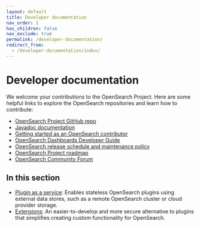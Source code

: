 ```yaml
---
layout: default
title: Developer documentation
nav_order: 1
has_children: false
nav_exclude: true
permalink: /developer-documentation/
redirect_from:
  - /developer-documentation/index/
---
```


# Developer documentation

We welcome your contributions to the OpenSearch Project. Here are some helpful links to explore the OpenSearch repositories and learn how to contribute:

- [OpenSearch Project GitHub repo](https://github.com/opensearch-project/)
- [Javadoc documentation](https://opensearch.org/javadocs/)
- [Getting started as an OpenSearch contributor](https://github.com/opensearch-project/.github/blob/main/ONBOARDING.md)
- [OpenSearch Dashboards Developer Guide](https://github.com/opensearch-project/OpenSearch-Dashboards/blob/main/DEVELOPER_GUIDE.md)
- [OpenSearch release schedule and maintenance policy](https://opensearch.org/releases.html)
- [OpenSearch Project roadmap](https://github.com/orgs/opensearch-project/projects/1)
- [OpenSearch Community Forum](https://forum.opensearch.org/)

## In this section

- [Plugin as a service]({{site.url}}{{site.baseurl}}/developer-documentation/plugin-as-a-service/): Enables stateless OpenSearch plugins using external data stores, such as a remote OpenSearch cluster or cloud provider storage.
- [Extensions]({{site.url}}{{site.baseurl}}/developer-documentation/extensions/): An easier-to-develop and more secure alternative to plugins that simplifies creating custom functionality for OpenSearch. 
